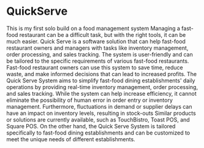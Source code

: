 # QuickServe
This is my first solo build on a food management system
Managing a fast-food restaurant can be a difficult task, but with the right tools, it can be much easier. Quick Serve is a software solution that can help fast-food restaurant owners and managers with tasks like inventory management, order processing, and sales tracking.
The system is user-friendly and can be tailored to the specific requirements of various fast-food restaurants. Fast-food restaurant owners can use this system to save time, reduce waste, and make informed decisions that can lead to increased profits.
The Quick Serve System aims to simplify fast-food dining establishments' daily operations by providing real-time inventory management, order processing, and sales tracking. While the system can help increase efficiency, it cannot eliminate the possibility of human error in order entry or inventory management. Furthermore, fluctuations in demand or supplier delays can have an impact on inventory levels, resulting in stock-outs
Similar products or solutions are currently available, such as TouchBistro, Toast POS, and Square POS. On the other hand, the Quick Serve System is tailored specifically to fast-food dining establishments and can be customized to meet the unique needs of different establishments.
